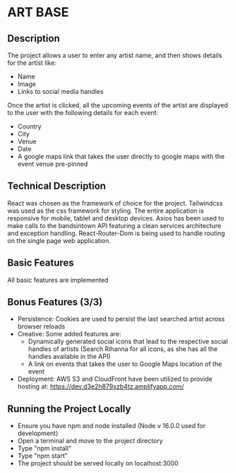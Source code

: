 # ART BASE

## Description
The project allows a user to enter any artist name, and then shows details for the artist like:
- Name
- Image
- Links to social media handles

Once the artist is clicked, all the upcoming events of the artist are displayed to the user with the following details for each event:
- Country
- City
- Venue
- Date
- A google maps link that takes the user directly to google maps with the event venue pre-pinned

## Technical Description
React was chosen as the framework of choice for the project. Tailwindcss was used as the css framework for styling. The entire application is responsive for mobile, tablet and desktop devices. Axios has been used to make calls to the bandsintown API featuring a clean services architecture and exception handling. React-Router-Dom is being used to handle routing on the single page web application.

## Basic Features
All basic features are implemented

## Bonus Features (3/3)
- Persistence: Cookies are used to persist the last searched artist across browser reloads
- Creative: Some added features are:
   - Dynamically generated social icons that lead to the respective social handles of artists (Search Rihanna for all icons, as she has all the handles available in the API)
   - A link on events that takes the user to Google Maps location of the event
- Deployment: AWS S3 and CloudFront have been utilized to provide hosting at: https://dev.d3e2h879xzb4tz.amplifyapp.com/

## Running the Project Locally
- Ensure you have npm and node installed (Node v 16.0.0 used for development)
- Open a terminal and move to the project directory
- Type "npm install"
- Type "npm start"
- The project should be served locally on localhost:3000
